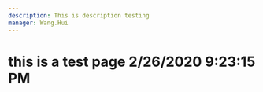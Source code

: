 ```yaml
---
description: This is description testing
manager: Wang.Hui
---
```

# this is a test page 2/26/2020 9:23:15 PM